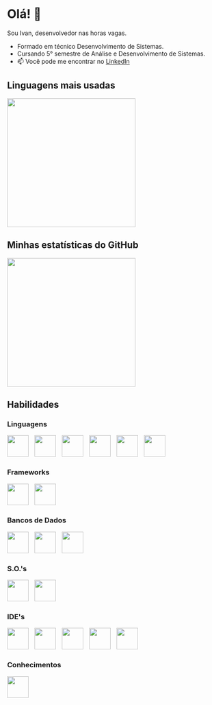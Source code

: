                                  
# Olá! 👋

Sou Ivan, desenvolvedor nas horas vagas.

- Formado em técnico Desenvolvimento de Sistemas.
- Cursando 5° semestre de Análise e Desenvolvimento de Sistemas.
- 📫 Você pode me encontrar no [LinkedIn](https://www.linkedin.com/in/ivanvilela)     
          
          
## Linguagens mais usadas
<img src="https://github-readme-stats.vercel.app/api/top-langs/?username=ivanvilela&layout=compact&langs_count=5&theme=radical" width="300px" />

## Minhas estatísticas do GitHub
<img src="https://github-readme-stats.vercel.app/api?username=ivanvilela&show_icons=true&theme=radical" width="300px" />

## Habilidades

### Linguagens
<div style="display: inline-block; margin-right: 10px;">
  <img height="50px" width="50px" src="https://cdn.jsdelivr.net/gh/devicons/devicon@latest/icons/python/python-plain-wordmark.svg" />
</div>
<div style="display: inline-block; margin-right: 10px;">
  <img height="50px" width="50px" src="https://cdn.jsdelivr.net/gh/devicons/devicon@latest/icons/csharp/csharp-original.svg" />
</div>
<div style="display: inline-block; margin-right: 10px;">
  <img height="50px" width="50px" src="https://cdn.jsdelivr.net/gh/devicons/devicon@latest/icons/java/java-plain-wordmark.svg" />
</div>
<div style="display: inline-block; margin-right: 10px;">
  <img height="50px" width="50px" src="https://cdn.jsdelivr.net/gh/devicons/devicon@latest/icons/php/php-original.svg" />
</div>
<div style="display: inline-block; margin-right: 10px;">
  <img height="50px" width="50px" src="https://cdn.jsdelivr.net/gh/devicons/devicon@latest/icons/html5/html5-original-wordmark.svg" />
</div>
<div style="display: inline-block; margin-right: 10px;">
  <img height="50px" width="50px" src="https://cdn.jsdelivr.net/gh/devicons/devicon@latest/icons/css3/css3-original-wordmark.svg" />
</div>

### Frameworks
<div style="display: inline-block; margin-right: 10px;">
  <img height="50px" width="50px" src="https://cdn.jsdelivr.net/gh/devicons/devicon@latest/icons/bootstrap/bootstrap-original-wordmark.svg" />
</div>
<div style="display: inline-block; margin-right: 10px;">
  <img height="50px" width="50px" src="https://cdn.jsdelivr.net/gh/devicons/devicon@latest/icons/dotnetcore/dotnetcore-original.svg" />
</div>

### Bancos de Dados
<div style="display: inline-block; margin-right: 10px;">
  <img height="50px" width="50px" src="https://cdn.jsdelivr.net/gh/devicons/devicon@latest/icons/firebase/firebase-original-wordmark.svg" /> 
</div>
<div style="display: inline-block; margin-right: 10px;">
  <img height="50px" width="50px" src="https://cdn.jsdelivr.net/gh/devicons/devicon@latest/icons/mysql/mysql-original-wordmark.svg" />  
</div>
<div style="display: inline-block; margin-right: 10px;">
  <img height="50px" width="50px" src="https://cdn.jsdelivr.net/gh/devicons/devicon@latest/icons/microsoftsqlserver/microsoftsqlserver-original.svg" />
</div>

### S.O.'s
<div style="display: inline-block; margin-right: 10px;">
  <img height="50px" width="50px" src="https://cdn.jsdelivr.net/gh/devicons/devicon@latest/icons/linux/linux-original.svg" />
</div>
<div style="display: inline-block; margin-right: 10px;">
  <img height="50px" width="50px" src="https://cdn.jsdelivr.net/gh/devicons/devicon@latest/icons/windows8/windows8-original.svg" />         
</div>

### IDE's
<div style="display: inline-block; margin-right: 10px;">
  <img height="50px" width="50px" src="https://cdn.jsdelivr.net/gh/devicons/devicon@latest/icons/intellij/intellij-original.svg" /> 
</div>
<div style="display: inline-block; margin-right: 10px;">
  <img height="50px" width="50px" src="https://cdn.jsdelivr.net/gh/devicons/devicon@latest/icons/vscode/vscode-original-wordmark.svg" />
</div>
<div style="display: inline-block; margin-right: 10px;">
  <img height="50px" width="50px" src="https://cdn.jsdelivr.net/gh/devicons/devicon@latest/icons/visualstudio/visualstudio-original.svg" />
</div>
<div style="display: inline-block; margin-right: 10px;">
  <img height="50px" width="50px" src="https://cdn.jsdelivr.net/gh/devicons/devicon@latest/icons/androidstudio/androidstudio-original.svg" />       
</div>
<div style="display: inline-block; margin-right: 10px;">
  <img height="50px" width="50px" src="https://cdn.jsdelivr.net/gh/devicons/devicon@latest/icons/canva/canva-original.svg" />    
</div>

### Conhecimentos
<div style="display: inline-block; margin-right: 10px;">
  <img height="50px" width="50px" src="https://cdn.jsdelivr.net/gh/devicons/devicon@latest/icons/git/git-plain-wordmark.svg" />
</div>



          
          
          
          
          

          

          

<!--
**ivanvilela/ivanvilela** is a ✨ _special_ ✨ repository because its `README.md` (this file) appears on your GitHub profile.

Here are some ideas to get you started:

- 🔭 I’m currently working on ...
- 🌱 I’m currently learning ...
- 👯 I’m looking to collaborate on ...
- 🤔 I’m looking for help with ...
- 💬 Ask me about ...
- 📫 How to reach me: ...
- 😄 Pronouns: ...
- ⚡ Fun fact: ...
-->

